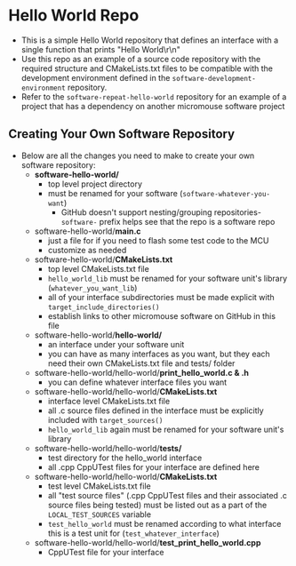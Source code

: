 # Hello World Repo
- This is a simple Hello World repository that defines an interface with a single function that prints "Hello World\r\n"
- Use this repo as an example of a source code repository with the required structure and CMakeLists.txt files to be compatible with the development environment defined in the `software-development-environment` repository.
- Refer to the `software-repeat-hello-world` repository for an example of a project that has a dependency on another micromouse software project

## Creating Your Own Software Repository
  - Below are all the changes you need to make to create your own software repository:
    - **software-hello-world/**
      - top level project directory
      - must be renamed for your software (`software-whatever-you-want`)
        - GitHub doesn't support nesting/grouping repositories- `software-` prefix helps see that the repo is a software repo
    - software-hello-world/**main.c**
      - just a file for if you need to flash some test code to the MCU
      - customize as needed
    - software-hello-world/**CMakeLists.txt**
      - top level CMakeLists.txt file
      - `hello_world_lib` must be renamed for your software unit's library (`whatever_you_want_lib`)
      - all of your interface subdirectories must be made explicit with `target_include_directories()`
      - establish links to other micromouse software on GitHub in this file
    - software-hello-world/**hello-world/**
      - an interface under your software unit
      - you can have as many interfaces as you want, but they each need their own CMakeLists.txt file and tests/ folder
    - software-hello-world/hello-world/**print_hello_world.c & .h**
      - you can define whatever interface files you want
    - software-hello-world/hello-world/**CMakeLists.txt**
      - interface level CMakeLists.txt file
      - all .c source files defined in the interface must be explicitly included with `target_sources()`
      - `hello_world_lib` again must be renamed for your software unit's library
    - software-hello-world/hello-world/**tests/**
      - test directory for the hello_world interface
      - all .cpp CppUTest files for your interface are defined here
    - software-hello-world/hello-world/**CMakeLists.txt**
      - test level CMakeLists.txt file
      - all "test source files" (.cpp CppUTest files and their associated .c source files being tested) must be listed out as a part of the `LOCAL_TEST_SOURCES` variable
      - `test_hello_world` must be renamed according to what interface this is a test unit for (`test_whatever_interface`)
    - software-hello-world/hello-world/**test_print_hello_world.cpp**
      - CppUTest file for your interface
